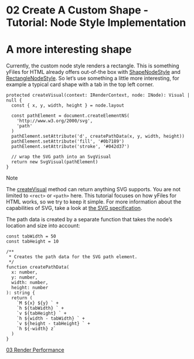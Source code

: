 <!--
 //////////////////////////////////////////////////////////////////////////////
 // @license
 // This file is part of yFiles for HTML 2.6.
 // Use is subject to license terms.
 //
 // Copyright (c) 2000-2023 by yWorks GmbH, Vor dem Kreuzberg 28,
 // 72070 Tuebingen, Germany. All rights reserved.
 //
 //////////////////////////////////////////////////////////////////////////////
-->
# 02 Create A Custom Shape - Tutorial: Node Style Implementation

# A more interesting shape

Currently, the custom node style renders a rectangle. This is something yFiles for HTML already offers out-of-the box with [ShapeNodeStyle](https://docs.yworks.com/yfileshtml/#/api/ShapeNodeStyle) and [RectangleNodeStyle](https://docs.yworks.com/yfileshtml/#/api/RectangleNodeStyle). So let’s use something a little more interesting, for example a typical card shape with a tab in the top left corner.

```
protected createVisual(context: IRenderContext, node: INode): Visual | null {
  const { x, y, width, height } = node.layout

  const pathElement = document.createElementNS(
    'http://www.w3.org/2000/svg',
    'path'
  )
  pathElement.setAttribute('d', createPathData(x, y, width, height))
  pathElement.setAttribute('fill', '#0b7189')
  pathElement.setAttribute('stroke', '#042d37')

  // wrap the SVG path into an SvgVisual
  return new SvgVisual(pathElement)
}
```

Note

The [createVisual](https://docs.yworks.com/yfileshtml/#/api/NodeStyleBase#NodeStyleBase-method-createVisual) method can return anything SVG supports. You are not limited to `<rect>` or `<path>` here. This tutorial focuses on how yFiles for HTML works, so we try to keep it simple. For more information about the capabilities of SVG, take a look at [the SVG specification](https://www.w3.org/TR/SVG2/).

The path data is created by a separate function that takes the node’s location and size into account:

```
const tabWidth = 50
const tabHeight = 10

/**
 * Creates the path data for the SVG path element.
 */
function createPathData(
  x: number,
  y: number,
  width: number,
  height: number
): string {
  return (
    `M ${x} ${y} ` +
    `h ${tabWidth} ` +
    `v ${tabHeight} ` +
    `h ${width - tabWidth} ` +
    `v ${height - tabHeight} ` +
    `h ${-width} z`
  )
}
```

[03 Render Performance](../../tutorial-style-implementation-node/03-render-performance/)
